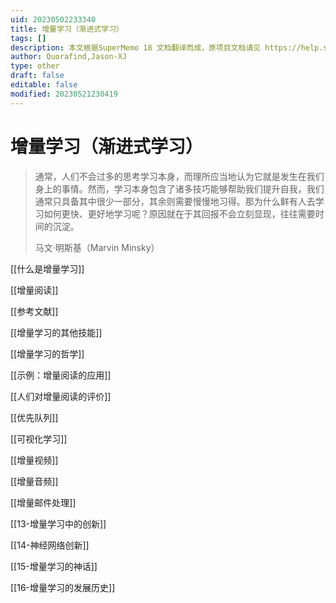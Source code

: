 ```yaml
---
uid: 20230502233340
title: 增量学习（渐进式学习）
tags: []
description: 本文根据SuperMemo 18 文档翻译而成，原项目文档请见 https://help.supermemo.org/wiki/Incremental_learning#History_of_incremental_learning
author: Quorafind,Jason-XJ
type: other
draft: false
editable: false
modified: 20230521230419
---
```


# 增量学习（渐进式学习）

> 通常，人们不会过多的思考学习本身，而理所应当地认为它就是发生在我们身上的事情。然而，学习本身包含了诸多技巧能够帮助我们提升自我，我们通常只具备其中很少一部分，其余则需要慢慢地习得。那为什么鲜有人去学习如何更快、更好地学习呢？原因就在于其回报不会立刻显现，往往需要时间的沉淀。
>
> 马文·明斯基（Marvin Minsky）

[[什么是增量学习]]

[[增量阅读]]

[[参考文献]]

[[增量学习的其他技能]]

[[增量学习的哲学]]

[[示例：增量阅读的应用]]

[[人们对增量阅读的评价]]

[[优先队列]]

[[可视化学习]]

[[增量视频]]

[[增量音频]]

[[增量邮件处理]]

[[13-增量学习中的创新]]

[[14-神经网络创新]]

[[15-增量学习的神话]]

[[16-增量学习的发展历史]]